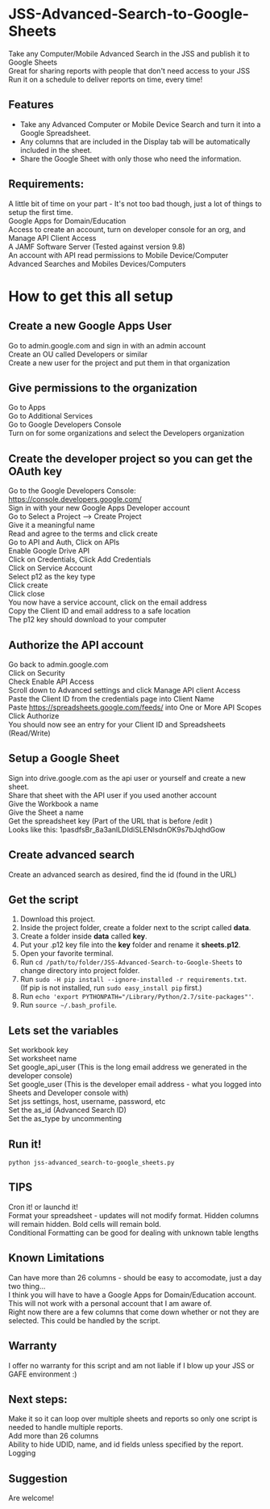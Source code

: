 # JSS-Advanced-Search-to-Google-Sheets
Take any Computer/Mobile Advanced Search in the JSS and publish it to Google Sheets<br>
Great for sharing reports with people that don't need access to your JSS<br>
Run it on a schedule to deliver reports on time, every time!<br>

## Features
<ul><li>Take any Advanced Computer or Mobile Device Search and turn it into a Google Spreadsheet.</li>
<li>Any columns that are included in the Display tab will be automatically included in the sheet.</li>
<li>Share the Google Sheet with only those who need the information.</li></ul>

## Requirements:
A little bit of time on your part - It's not too bad though, just a lot of things to setup the first time.<br>
Google Apps for Domain/Education<br>
Access to create an account, turn on developer console for an org, and Manage API Client Access<br>
A JAMF Software Server (Tested against version 9.8)<br>
An account with API read permissions to Mobile Device/Computer Advanced Searches and Mobiles Devices/Computers<br>

# How to get this all setup
## Create a new Google Apps User<br>
Go to admin.google.com and sign in with an admin account<br>
Create an OU called Developers or similar<br>
Create a new user for the project and put them in that organization  <br>

## Give permissions to the organization
Go to Apps<br>
Go to Additional Services<br>
Go to Google Developers Console<br>
Turn on for some organizations and select the Developers organization<br>

## Create the developer project so you can get the OAuth key
Go to the Google Developers Console: https://console.developers.google.com/<br>
Sign in with your new Google Apps Developer account<br>
Go to Select a Project --> Create Project<br>
Give it a meaningful name<br>
Read and agree to the terms and click create<br>
Go to API and Auth, Click on APIs<br>
Enable Google Drive API<br>
Click on Credentials, Click Add Credentials<br>
Click on Service Account<br>
Select p12 as the key type<br>
Click create<br>
Click close<br>
You now have a service account, click on the email address<br>
Copy the Client ID and email address to a safe location<br>
The p12 key should download to your computer<br>

## Authorize the API account
Go back to admin.google.com<br>
Click on Security<br>
Check Enable API Access<br>
Scroll down to Advanced settings and click Manage API client Access<br>
Paste the Client ID from the credentials page into Client Name<br>
Paste https://spreadsheets.google.com/feeds/ into One or More API Scopes<br>
Click Authorize<br>
You should now see an entry for your Client ID and Spreadsheets (Read/Write)<br>

## Setup a Google Sheet
Sign into drive.google.com as the api user or yourself and create a new sheet.<br>
Share that sheet with the API user if you used another account<br>
Give the Workbook a name<br>
Give the Sheet a name<br>
Get the spreadsheet key (Part of the URL that is before /edit )<br>
Looks like this: 1pasdfsBr_8a3anlLDIdiSLENlsdnOK9s7bJqhdGow<br>

## Create advanced search
Create an advanced search as desired, find the id (found in the URL)<br>

## Get the script
1. Download this project.
2. Inside the project folder, create a folder next to the script called **data**.
3. Create a folder inside **data** called **key**.
4. Put your .p12 key file into the **key** folder and rename it **sheets.p12**.
5. Open your favorite terminal.
6. Run `cd /path/to/folder/JSS-Advanced-Search-to-Google-Sheets` to change directory into project folder.
7. Run `sudo -H pip install --ignore-installed -r requirements.txt`.  
(If pip is not installed, run `sudo easy_install pip` first.)
8. Run `echo 'export PYTHONPATH="/Library/Python/2.7/site-packages"'`.
9. Run `source ~/.bash_profile`.

## Lets set the variables
Set workbook key<br>
Set worksheet name<br>
Set google_api_user (This is the long email address we generated in the developer console)<br>
Set google_user (This is the developer email address - what you logged into Sheets and Developer console with)<br>
Set jss settings, host, username, password, etc<br>
Set the as_id (Advanced Search ID)<br>
Set the as_type by uncommenting<br>

## Run it!
```python jss-advanced_search-to-google_sheets.py```

## TIPS 
Cron it! or launchd it!<br>
Format your spreadsheet - updates will not modify format. Hidden columns will remain hidden. Bold cells will remain bold.<br>
Conditional Formatting can be good for dealing with unknown table lengths<br>

## Known Limitations
Can have more than 26 columns - should be easy to accomodate, just a day two thing...<br>
I think you will have to have a Google Apps for Domain/Education account. This will not work with a personal account that I am aware of.<br>
Right now there are a few columns that come down whether or not they are selected. This could be handled by the script.<br>

## Warranty
I offer no warranty for this script and am not liable if I blow up your JSS or GAFE environment :)<br>

## Next steps:
Make it so it can loop over multiple sheets and reports so only one script is needed to handle multiple reports.<br>
Add more than 26 columns<br>
Ability to hide UDID, name, and id fields unless specified by the report.<br>
Logging<br>

## Suggestion
Are welcome!<br>
